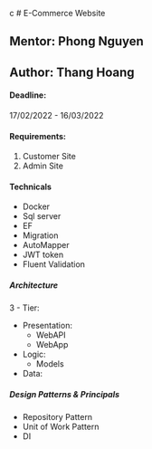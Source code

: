 c # E-Commerce Website

## Mentor: Phong Nguyen
## Author: Thang Hoang

#### Deadline: 

17/02/2022 - 16/03/2022

#### Requirements:

1. Customer Site
2. Admin Site


#### Technicals

- Docker
- Sql server
- EF
- Migration
- AutoMapper
- JWT token
- Fluent Validation

##### Architecture

3 - Tier:

- Presentation:
	+ WebAPI 
	+ WebApp
- Logic:
	+ Models
- Data:

##### Design Patterns & Principals

- Repository Pattern
- Unit of Work Pattern
- DI
